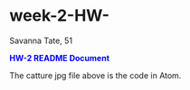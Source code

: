 # week-2-HW-

Savanna Tate, 51
<html>
<head>
<b>
<font color="blue">
HW-2 README Document
</font>
</b>
</header>

The catture jpg file above is the code in Atom.

